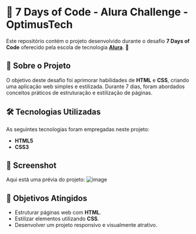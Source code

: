 # 🌟 7 Days of Code - Alura Challenge - OptimusTech

Este repositório contém o projeto desenvolvido durante o desafio **7 Days of Code** oferecido pela escola de tecnologia **[Alura](https://www.alura.com.br/)**. 🚀

## 📖 Sobre o Projeto
O objetivo deste desafio foi aprimorar habilidades de **HTML** e **CSS**, criando uma aplicação web simples e estilizada. 
Durante 7 dias, foram abordados conceitos práticos de estruturação e estilização de páginas.

## 🛠️ Tecnologias Utilizadas
As seguintes tecnologias foram empregadas neste projeto:
- **HTML5**
- **CSS3**

## 📸 Screenshot
Aqui está uma prévia do projeto:
![image](https://github.com/user-attachments/assets/4783c1f5-21a2-4a1a-8618-894715ec2d18)

## 🎯 Objetivos Atingidos
- Estruturar páginas web com **HTML**.
- Estilizar elementos utilizando **CSS**.
- Desenvolver um projeto responsivo e visualmente atrativo.
